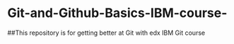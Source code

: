 # Git-and-Github-Basics-IBM-course-

##This repository is for getting better at Git with edx IBM Git course
